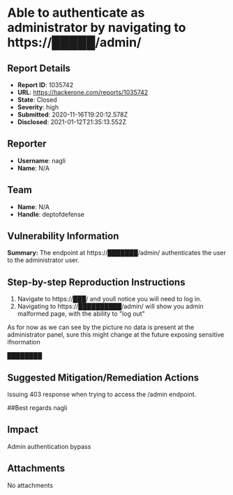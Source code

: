# Able to authenticate as administrator by navigating to https://█████/admin/

## Report Details
- **Report ID**: 1035742
- **URL**: https://hackerone.com/reports/1035742
- **State**: Closed
- **Severity**: high
- **Submitted**: 2020-11-16T19:20:12.578Z
- **Disclosed**: 2021-01-12T21:35:13.552Z

## Reporter
- **Username**: nagli
- **Name**: N/A

## Team
- **Name**: N/A
- **Handle**: deptofdefense

## Vulnerability Information
**Summary:**
The endpoint at https://███████/admin/ authenticates the user  to the administrator user.

## Step-by-step Reproduction Instructions

1. Navigate to https://███/ and youll notice you will need to log in.
2. Navigating to https://██████████/admin/ will show you admin malformed page, with the ability to "log out"

As for now as we can see by the picture no data is present at the administrator panel, sure this might change at the future exposing sensitive ifnormation

████████


## Suggested Mitigation/Remediation Actions

Issuing 403 response when trying to access the /admin endpoint.

##Best regards
nagli

## Impact

Admin authentication bypass

## Attachments
No attachments

